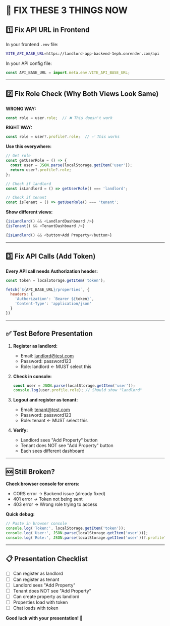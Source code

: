 # 🚨 FIX THESE 3 THINGS NOW

## 1️⃣ Fix API URL in Frontend

In your frontend `.env` file:
```bash
VITE_API_BASE_URL=https://landlord-app-backend-1eph.onrender.com/api
```

In your API config file:
```javascript
const API_BASE_URL = import.meta.env.VITE_API_BASE_URL;
```

---

## 2️⃣ Fix Role Check (Why Both Views Look Same)

**WRONG WAY:**
```javascript
const role = user.role;  // ❌ This doesn't work
```

**RIGHT WAY:**
```javascript
const role = user?.profile?.role;  // ✅ This works
```

**Use this everywhere:**
```javascript
// Get role
const getUserRole = () => {
  const user = JSON.parse(localStorage.getItem('user'));
  return user?.profile?.role;
};

// Check if landlord
const isLandlord = () => getUserRole() === 'landlord';

// Check if tenant  
const isTenant = () => getUserRole() === 'tenant';
```

**Show different views:**
```javascript
{isLandlord() && <LandlordDashboard />}
{isTenant() && <TenantDashboard />}

{isLandlord() && <button>Add Property</button>}
```

---

## 3️⃣ Fix API Calls (Add Token)

**Every API call needs Authorization header:**

```javascript
const token = localStorage.getItem('token');

fetch(`${API_BASE_URL}/properties`, {
  headers: { 
    'Authorization': `Bearer ${token}`,
    'Content-Type': 'application/json'
  }
})
```

---

## ✅ Test Before Presentation

1. **Register as landlord:**
   - Email: landlord@test.com
   - Password: password123
   - Role: landlord ← MUST select this

2. **Check in console:**
   ```javascript
   const user = JSON.parse(localStorage.getItem('user'));
   console.log(user.profile.role); // Should show "landlord"
   ```

3. **Logout and register as tenant:**
   - Email: tenant@test.com
   - Password: password123
   - Role: tenant ← MUST select this

4. **Verify:**
   - Landlord sees "Add Property" button
   - Tenant does NOT see "Add Property" button
   - Each sees different dashboard

---

## 🆘 Still Broken?

**Check browser console for errors:**
- CORS error → Backend issue (already fixed)
- 401 error → Token not being sent
- 403 error → Wrong role trying to access

**Quick debug:**
```javascript
// Paste in browser console
console.log('Token:', localStorage.getItem('token'));
console.log('User:', JSON.parse(localStorage.getItem('user')));
console.log('Role:', JSON.parse(localStorage.getItem('user'))?.profile?.role);
```

---

## 📋 Presentation Checklist

- [ ] Can register as landlord
- [ ] Can register as tenant  
- [ ] Landlord sees "Add Property"
- [ ] Tenant does NOT see "Add Property"
- [ ] Can create property as landlord
- [ ] Properties load with token
- [ ] Chat loads with token

**Good luck with your presentation! 🎉**
